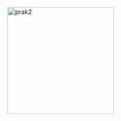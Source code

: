 <img width="244" alt="prak2" src="https://user-images.githubusercontent.com/101534119/163815589-4bc8e75e-8f6d-4c11-977f-9df30dbae532.png">
